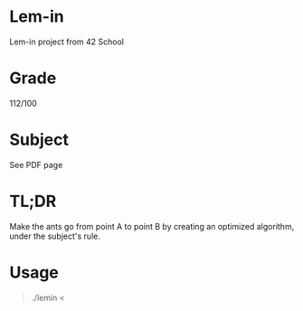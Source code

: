 # Lem-in
Lem-in project from 42 School

# Grade

112/100

# Subject

See PDF page

# TL;DR

Make the ants go from point A to point B by creating an optimized algorithm, under the subject's rule.

# Usage

> ./lemin < <anthill file>